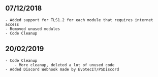 07/12/2018
----------
    - Added support for TLS1.2 for each module that requires internet access
    - Removed unused modules
    - Code Cleanup

20/02/2019
----------
    - Code Cleanup 
        - More cleanup, deleted a lot of unused code
    - Added Discord Webhook made by EvotecIT/PSDiscord
